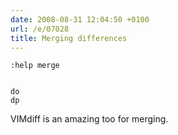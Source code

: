```yaml
---
date: 2008-08-31 12:04:50 +0100
url: /e/07028
title: Merging differences
---
```




	:help merge


	do
	dp


VIMdiff is an amazing too for merging.
